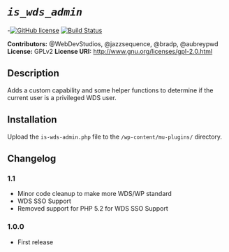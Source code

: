 # _`is_wds_admin`_ #

-[![GitHub license](https://img.shields.io/badge/license-GPLv2-blue.svg)](https://github.com/WebDevStudios/is_wds_admin/blob/master/LICENSE.md) [![Build Status](https://travis-ci.org/WebDevStudios/is_wds_admin.svg?branch=master)](https://travis-ci.org/WebDevStudios/is_wds_admin)

**Contributors:** @WebDevStudios, @jazzsequence, @bradp, @aubreypwd
**License:** GPLv2
**License URI:** http://www.gnu.org/licenses/gpl-2.0.html

## Description ##

Adds a custom capability and some helper functions to determine if the current user is a privileged WDS user.

## Installation ##

Upload the `is-wds-admin.php` file to the `/wp-content/mu-plugins/` directory.

## Changelog ##

### 1.1 ###

* Minor code cleanup to make more WDS/WP standard
* WDS SSO Support
* Removed support for PHP 5.2 for WDS SSO Support

### 1.0.0 ###

* First release
